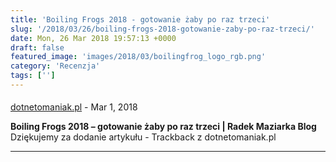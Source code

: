 ```yaml
---
title: 'Boiling Frogs 2018 - gotowanie żaby po raz trzeci'
slug: '/2018/03/26/boiling-frogs-2018-gotowanie-zaby-po-raz-trzeci/'
date: Mon, 26 Mar 2018 19:57:13 +0000
draft: false
featured_image: 'images/2018/03/boilingfrog_logo_rgb.png'
category: 'Recenzja'
tags: ['']
---
```



#### 
[dotnetomaniak.pl](https://dotnetomaniak.pl/Boiling-Frogs-2018-gotowanie-zaby-po-raz-trzeci-Radek-Maziarka-Blog "") - <time datetime="2018-03-26 21:05:25">Mar 1, 2018</time>

**Boiling Frogs 2018 – gotowanie żaby po raz trzeci | Radek Maziarka Blog** Dziękujemy za dodanie artykułu - Trackback z dotnetomaniak.pl
<hr />
